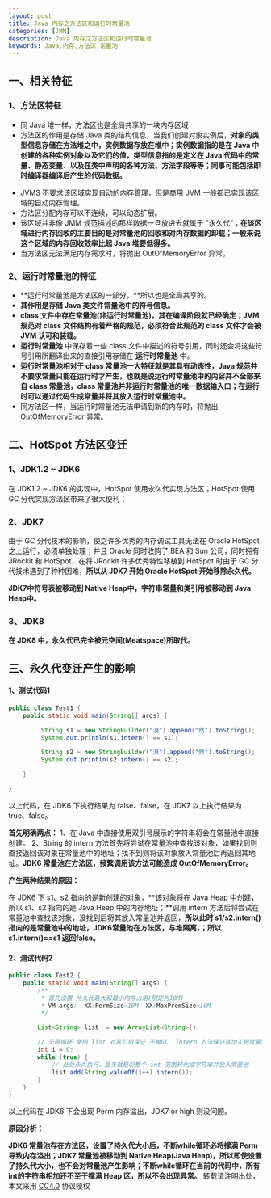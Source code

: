 ```yaml
---
layout: post
title: Java 内存之方法区和运行时常量池
categories: [JMM]
description: Java 内存之方法区和运行时常量池
keywords: Java,内存,方法区,常量池
---
```


## 一、相关特征

### 1、方法区特征

- 同 Java 堆一样，方法区也是全局共享的一块内存区域
- 方法区的作用是存储 Java 类的结构信息，当我们创建对象实例后，**对象的类型信息存储在方法堆之中，实例数据存放在堆中；实例数据指的是在 Java 中创建的各种实例对象以及它们的值，类型信息指的是定义在 Java 代码中的常量、静态变量、以及在类中声明的各种方法、方法字段等等；同事可能包括即时编译器编译后产生的代码数据。**

<!--more-->

- JVMS 不要求该区域实现自动的内存管理，但是商用 JVM 一般都已实现该区域的自动内存管理。
- 方法区分配内存可以不连续，可以动态扩展。
- 该区域并非像 JMM 规范描述的那样数据一旦放进去就属于 "永久代"；**在该区域进行内存回收的主要目的是对常量池的回收和对内存数据的卸载；一般来说这个区域的内存回收效率比起 Java 堆要低得多。**
- 当方法区无法满足内存需求时，将抛出 OutOfMemoryError 异常。

### 2、运行时常量池的特征

- **运行时常量池是方法区的一部分，**所以也是全局共享的。
- **其作用是存储 Java 类文件常量池中的符号信息。**
- **class 文件中存在常量池(非运行时常量池)，其在编译阶段就已经确定；JVM 规范对 class 文件结构有着严格的规范，必须符合此规范的 class 文件才会被 JVM 认可和装载。**
- **运行时常量池** 中保存着一些 class 文件中描述的符号引用，同时还会将这些符号引用所翻译出来的直接引用存储在 **运行时常量池** 中。
- **运行时常量池相对于 class 常量池一大特征就是其具有动态性，Java 规范并不要求常量只能在运行时才产生，也就是说运行时常量池中的内容并不全部来自 class 常量池，class 常量池并非运行时常量池的唯一数据输入口；在运行时可以通过代码生成常量并将其放入运行时常量池中。**
- 同方法区一样，当运行时常量池无法申请到新的内存时，将抛出 OutOfMemoryError 异常。

## 二、HotSpot 方法区变迁

### 1、JDK1.2 ~ JDK6

在 JDK1.2 ~ JDK6 的实现中，HotSpot 使用永久代实现方法区；HotSpot 使用 GC 分代实现方法区带来了很大便利；

### 2、JDK7

由于 GC 分代技术的影响，使之许多优秀的内存调试工具无法在 Oracle HotSpot之上运行，必须单独处理；并且 Oracle 同时收购了 BEA 和 Sun 公司，同时拥有 JRockit 和 HotSpot，在将 JRockit 许多优秀特性移植到 HotSpot 时由于 GC 分代技术遇到了种种困难，**所以从 JDK7 开始 Oracle HotSpot 开始移除永久代。**

**JDK7中符号表被移动到 Native Heap中，字符串常量和类引用被移动到 Java Heap中。**

### 3、JDK8

**在 JDK8 中，永久代已完全被元空间(Meatspace)所取代。**

## 三、永久代变迁产生的影响

#### 1、测试代码1

``` java
public class Test1 {
    public static void main(String[] args) {

		 String s1 = new StringBuilder("漠").append("然").toString();
		 System.out.println(s1.intern() == s1);

		 String s2 = new StringBuilder("漠").append("然").toString();
		 System.out.println(s2.intern() == s2);

	}

}
```

以上代码，在 JDK6 下执行结果为 false、false，在 JDK7 以上执行结果为 true、false。

**首先明确两点：**
1、在 Java 中直接使用双引号展示的字符串将会在常量池中直接创建。
2、String 的 intern 方法首先将尝试在常量池中查找该对象，如果找到则直接返回该对象在常量池中的地址；找不到则将该对象放入常量池后再返回其地址。**JDK6 常量池在方法区，频繁调用该方法可能造成 OutOfMemoryError。**

**产生两种结果的原因：**

在 JDK6 下 s1、s2 指向的是新创建的对象，**该对象将在 Java Heap 中创建，所以 s1、s2 指向的是 Java Heap 中的内存地址；**调用 intern 方法后将尝试在常量池中查找该对象，没找到后将其放入常量池并返回，**所以此时 s1/s2.intern() 指向的是常量池中的地址，JDK6常量池在方法区，与堆隔离，；所以 s1.intern()==s1 返回false。**

#### 2、测试代码2

``` java
public class Test2 {
	public static void main(String[] args) {
		/**
		 * 首先设置 持久代最大和最小内存占用(限定为10M)
		 * VM args: -XX:PermSize=10M -XX:MaxPremSize=10M
		 */

		List<String> list  = new ArrayList<String>();

		// 无限循环 使用 list 对其引用保证 不被GC  intern 方法保证其加入到常量池中
		int i = 0;
		while (true) {
		    // 此处永久执行，最多就是将整个 int 范围转化成字符串并放入常量池
			list.add(String.valueOf(i++).intern());
		}
	}
}
```


以上代码在 JDK6 下会出现 Perm 内存溢出，JDK7 or high 则没问题。

**原因分析：**

**JDK6 常量池存在方法区，设置了持久代大小后，不断while循环必将撑满 Perm 导致内存溢出；JDK7 常量池被移动到 Native Heap(Java Heap)，所以即使设置了持久代大小，也不会对常量池产生影响；不断while循环在当前的代码中，所有int的字符串相加还不至于撑满 Heap 区，所以不会出现异常。**
转载请注明出处，本文采用 [CC4.0](http://creativecommons.org/licenses/by-nc-nd/4.0/) 协议授权
